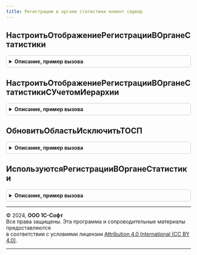```yaml
---
title: Регистрации в органе статистики клиент сервер
---
```



## НастроитьОтображениеРегистрацииВОрганеСтатистики
<details style="margin: 1em 0; padding: 0.5em; border: 1px solid #ccc; border-radius: 6px;">

<summary style="font-weight: bold; cursor: pointer;">Описание, пример вызова</summary>

```bsl

Процедура НастроитьОтображениеРегистрацииВОрганеСтатистики(Форма, ИмяРеквизита = "ИспользованиеРегистрацийВОрганеСтатистики") Экспорт
```

Пример вызова
```bsl
РегистрацииВОрганеСтатистикиКлиентСервер.НастроитьОтображениеРегистрацииВОрганеСтатистики(Форма, ИмяРеквизита);
```
</details>

## НастроитьОтображениеРегистрацииВОрганеСтатистикиСУчетомИерархии
<details style="margin: 1em 0; padding: 0.5em; border: 1px solid #ccc; border-radius: 6px;">

<summary style="font-weight: bold; cursor: pointer;">Описание, пример вызова</summary>

```bsl

Процедура НастроитьОтображениеРегистрацииВОрганеСтатистикиСУчетомИерархии(Форма) Экспорт
```

Пример вызова
```bsl
РегистрацииВОрганеСтатистикиКлиентСервер.НастроитьОтображениеРегистрацииВОрганеСтатистикиСУчетомИерархии(Форма) 
```
</details>

## ОбновитьОбластьИсключитьТОСП
<details style="margin: 1em 0; padding: 0.5em; border: 1px solid #ccc; border-radius: 6px;">

<summary style="font-weight: bold; cursor: pointer;">Описание, пример вызова</summary>

```bsl

Процедура ОбновитьОбластьИсключитьТОСП(Форма, ИмяТД = "ПолеТабличногоДокументаФормаОтчета") Экспорт
```

Пример вызова
```bsl
РегистрацииВОрганеСтатистикиКлиентСервер.ОбновитьОбластьИсключитьТОСП(Форма, ИмяТД);
```
</details>

## ИспользуютсяРегистрацииВОрганеСтатистики
<details style="margin: 1em 0; padding: 0.5em; border: 1px solid #ccc; border-radius: 6px;">

<summary style="font-weight: bold; cursor: pointer;">Описание, пример вызова</summary>

```bsl

Функция ИспользуютсяРегистрацииВОрганеСтатистики() Экспорт
```

Пример вызова
```bsl
Результат = РегистрацииВОрганеСтатистикиКлиентСервер.ИспользуютсяРегистрацииВОрганеСтатистики() 
```
</details>

---

© 2024, **ООО 1С-Софт**  
Все права защищены. Эта программа и сопроводительные материалы предоставляются  
в соответствии с условиями лицензии [Attribution 4.0 International (CC BY 4.0)](https://creativecommons.org/licenses/by/4.0/legalcode).

---
